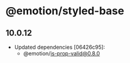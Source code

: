 # @emotion/styled-base

## 10.0.12

- Updated dependencies [06426c95]:
  - @emotion/is-prop-valid@0.8.0
